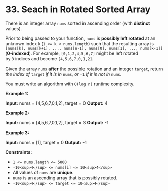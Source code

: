 # 33. Seach in Rotated Sorted Array

There is an integer array `nums` sorted in ascending order (with **distinct** values).

Prior to being passed to your function, `nums` is **possibly left rotated** at an unknown index `k` (`1 <= k < nums.length`) such that the resulting array is `[nums[k], nums[k+1], ..., nums[n-1], nums[0], nums[1], ..., nums[k-1]]` (**0-indexed**). For example, `[0,1,2,4,5,6,7]` might be left rotated by `3` indices and become `[4,5,6,7,0,1,2]`.

Given the array `nums` **after** the possible rotation and an integer `target`, return _the index of_ `target` _if it is in_ `nums`_, or_ `-1` _if it is not in_ `nums`.

You must write an algorithm with `O(log n)` runtime complexity.

**Example 1:**

**Input:** nums = \[4,5,6,7,0,1,2\], target = 0
**Output:** 4

**Example 2:**

**Input:** nums = \[4,5,6,7,0,1,2\], target = 3
**Output:** -1

**Example 3:**

**Input:** nums = \[1\], target = 0
**Output:** -1

**Constraints:**

- `1 <= nums.length <= 5000`
- `-10<sup>4</sup> <= nums[i] <= 10<sup>4</sup>`
- All values of `nums` are **unique**.
- `nums` is an ascending array that is possibly rotated.
- `-10<sup>4</sup> <= target <= 10<sup>4</sup>`